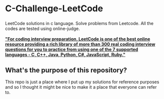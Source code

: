 # C-Challenge-LeetCode
###
LeetCode solutions in c language. Solve problems from Leetcode. All the codes are tested using online-judge. <br/><br/>
[**"For coding interview preparation, LeetCode is one of the best online resource providing a rich library of more than 300 real coding interview questions for you to practice from using one of the 7 supported languages - C, C++, Java, Python, C#, JavaScript, Ruby."**](https://www.quora.com/How-effective-is-Leetcode-for-preparing-for-technical-interviews-Differentiate-between-the-free-to-access-resources-and-the-only-for-subscriber-resources) 


What's the purpose of this repository?
---
This repo is just a place where I put up my solutions for reference purposes and so I thought it might be nice to make it a place that everyone can refer to.

